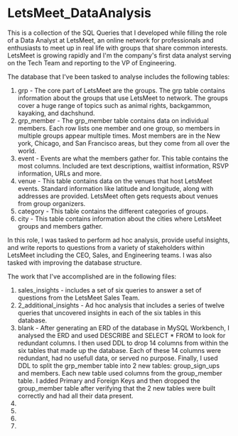 # LetsMeet_DataAnalysis
This is a collection of the SQL Queries that I developed while filling the role of a Data Analyst at LetsMeet, an online network for professionals and enthusiasts to meet up in real life with groups that share common interests. LetsMeet is growing rapidly and I'm the company's first data analyst serving on the Tech Team and reporting to the VP of Engineering. 

The database that I've been tasked to analyse includes the following tables:
1. grp - The core part of LetsMeet are the groups. The grp table contains information about the groups that use LetsMeet to network. The groups cover a huge range of topics such as animal rights, backgammon, kayaking, and dachshund.
2. grp_member - The grp_member table contains data on individual members. Each row lists one member and one group, so members in multiple groups appear multiple times. Most members are in the New york, Chicago, and San Francisco areas, but they come from all over the world.
3. event - Events are what the members gather for. This table contains the most columns. Included are text descriptions, waitlist information, RSVP information, URLs and more.
4. venue - This table contains data on the venues that host LetsMeet events. Standard information like latitude and longitude, along with addresses are provided. LetsMeet often gets requests about venues from group organizers.
5. category - This table contains the different categories of groups.
6. city - This table contains information about the cities where LetsMeet groups and members gather.

In this role, I was tasked to perform ad hoc analysis, provide useful insights, and write reports to questions from a variety of stakeholders within LetsMeet including the CEO, Sales, and Engineering teams. I was also tasked with improving the database structure.

The work that I've accomplished are in the following files:
1. sales_insights - includes a set of six queries to answer a set of questions from the LetsMeet Sales Team.
2. 2_additional_insights - Ad hoc analysis that includes a series of twelve queries that uncovered insights in each of the six tables in this database.
3. blank - After generating an ERD of the database in MySQL Workbench, I analysed the ERD and used DESCRIBE and SELECT * FROM to look for redundant columns. I then used DDL to drop 14 columns from within the six tables that made up the database. Each of these 14 columns were redundant, had no usefull data, or served no purpose. Finally, I used DDL to split the grp_member table into 2 new tables: group_sign_ups and members. Each new table used columns from the group_member table. I added Primary and Foreign Keys and then dropped the group_member table after verifying that the 2 new tables were built correctly and had all their data present.
4.
5.
6.
7.



